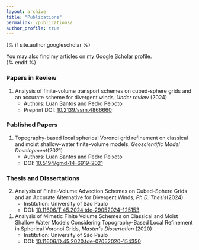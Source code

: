 ```yaml
---
layout: archive
title: "Publications"
permalink: /publications/
author_profile: true
---
```


{% if site.author.googlescholar %}
  <div class="wordwrap">You may also find my articles on <a href="{{site.author.googlescholar}}">my Google Scholar profile</a>.</div>
{% endif %}

### Papers in Review
<ol reversed>
  <li> Analysis of finite-volume transport schemes on cubed-sphere grids and an accurate scheme for divergent winds, <em>Under review</em> (2024)
    <ul>
    <li> Authors: Luan Santos and Pedro Peixoto</li>
    <li> Preprint DOI: <a href="http://dx.doi.org/10.2139/ssrn.4866660">10.2139/ssrn.4866660 </a></li>
    </ul>
  </li>
</ol>


### Published Papers
<ol reversed>
  <li>  Topography-based local spherical Voronoi grid refinement on classical and moist shallow-water finite-volume models,  <em>Geoscientific Model Development</em>(2021)
    <ul>
    <li> Authors: Luan Santos and Pedro Peixoto</li>
    <li> DOI: <a href="https://doi.org/10.5194/gmd-14-6919-2021">10.5194/gmd-14-6919-2021 </a></li>
    </ul>
  </li>

</ol>

### Thesis and Dissertations
<ol reversed>
  <li> Analysis of Finite-Volume Advection Schemes on Cubed-Sphere Grids and an Accurate Alternative for Divergent Winds, <em>Ph.D. Thesis</em>(2024)
    <ul>
      <li>Institution: University of São Paulo</li>
      <li>DOI: <a href="https://doi.org/10.11606/T.45.2024.tde-29052024-125153">10.11606/T.45.2024.tde-29052024-125153</a></li>
    </ul>
  </li>

  <li> Analysis of Mimetic Finite Volume Schemes on Classical and Moist Shallow Water Models Considering Topography-Based Local Refinement in Spherical Voronoi Grids, <em>Master's Dissertation</em> (2020)
    <ul>
      <li>Institution: University of São Paulo</li>
      <li>DOI: <a href="https://doi.org/10.11606/D.45.2020.tde-07052020-154350">10.11606/D.45.2020.tde-07052020-154350</a></li>
    </ul>
  </li>
</ol>
